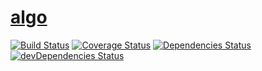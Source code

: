 [algo](http://aureooms.github.io/algo)
====

[![Build Status](https://drone.io/github.com/aureooms/algo/status.png)](https://drone.io/github.com/aureooms/algo/latest)
[![Coverage Status](https://coveralls.io/repos/aureooms/algo/badge.png)](https://coveralls.io/r/aureooms/algo)
[![Dependencies Status](https://david-dm.org/aureooms/algo.png)](https://david-dm.org/aureooms/algo#info=dependencies)
[![devDependencies Status](https://david-dm.org/aureooms/algo/dev-status.png)](https://david-dm.org/aureooms/algo#info=devDependencies)

